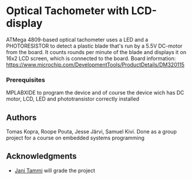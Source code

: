 # Optical Tachometer with LCD-display
ATMega 4809-based optical tachometer uses a LED and a PHOTORESISTOR to detect a plastic blade that's run by a 5.5V DC-motor from
the board. It counts rounds per minute of the blade and displays it on 16x2 LCD screen, which is connected to the board.
Board information:
https://www.microchip.com/DevelopmentTools/ProductDetails/DM320115

### Prerequisites
MPLABXIDE to program the device and of course the device wich has DC motor, LCD, LED and phototransistor correctly installed

## Authors
Tomas Kopra,
Roope Pouta,
Jesse Järvi,
Samuel Kivi.
 Done as a group project for a course on embedded systems programming

 ## Acknowledgments

* []() [Jani Tammi](https://github.com/jasata) will grade the project
